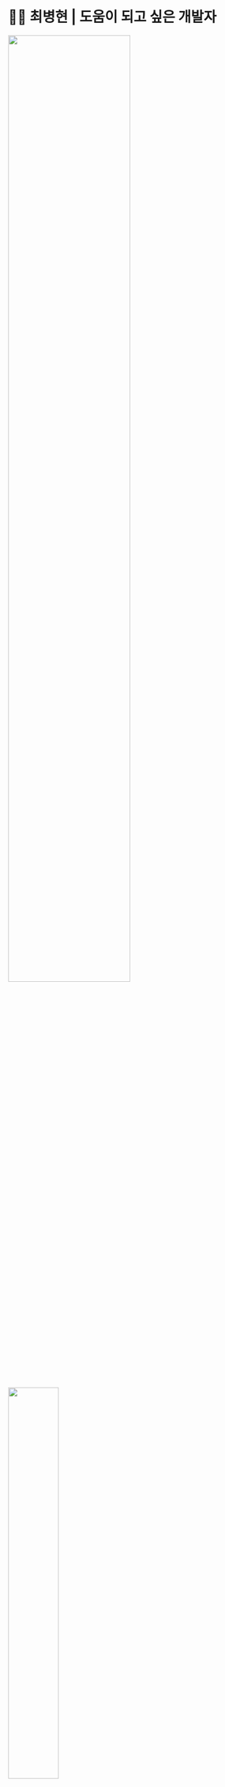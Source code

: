 # :ok_man:&nbsp;최병현 | 도움이 되고 싶은 개발자 

<a href="https://github.com/devxb/gitanimals">
<img
  src="https://render.gitanimals.org/farms/Hyune-c"
  width="70%"
  height="70%"
/>
</a>

</br>

<img src="https://user-images.githubusercontent.com/55722186/202387388-ff1e580b-e2c3-47f6-bf3b-80a0980d9e6b.png"  width="45%" height="45%"/>

[![Resume](https://img.shields.io/badge/Resume-0DB46D?style=flat)](https://hyune-c.notion.site/hyune-c/a291e10cee4f46b780ef674fcfa6c0a1) 
[![Wiki - Gitbook](https://img.shields.io/static/v1?label=Gitbook&message=Hyune's+Wiki&color=6366E0&style=flat)](https://hyune.gitbook.io/study-develop/)
[![Hyune's-lab](https://img.shields.io/static/v1?label=Github&message=Hyune's-lab&color=DAA520&style=flat)](https://github.com/orgs/Hyune-s-lab/repositories)
